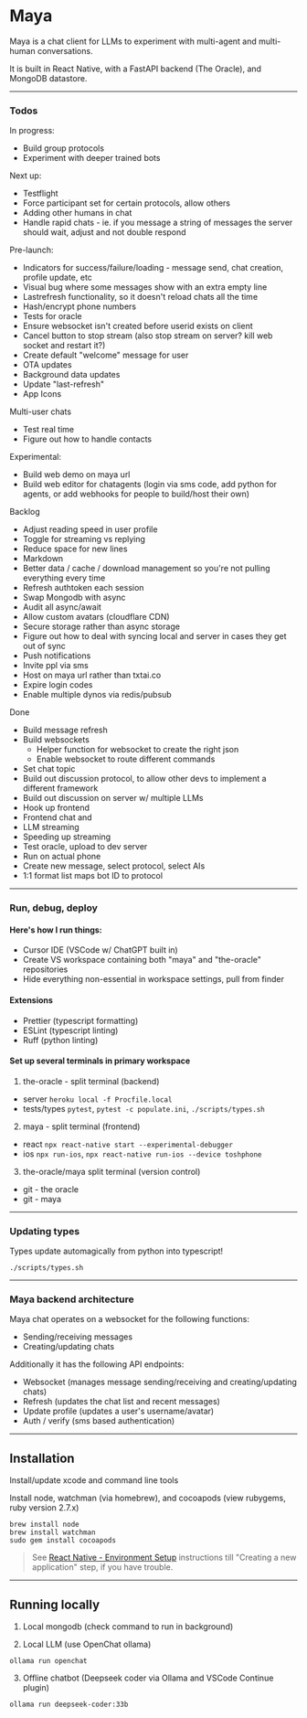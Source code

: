 # Maya

Maya is a chat client for LLMs to experiment with multi-agent and multi-human conversations.

It is built in React Native, with a FastAPI backend (The Oracle), and MongoDB datastore.

---

### Todos

In progress:

- Build group protocols
- Experiment with deeper trained bots

Next up:

- Testflight
- Force participant set for certain protocols, allow others
- Adding other humans in chat
- Handle rapid chats - ie. if you message a string of messages the server should wait, adjust and not double respond

Pre-launch:

- Indicators for success/failure/loading - message send, chat creation, profile update, etc
- Visual bug where some messages show with an extra empty line
- Lastrefresh functionality, so it doesn't reload chats all the time
- Hash/encrypt phone numbers
- Tests for oracle
- Ensure websocket isn't created before userid exists on client
- Cancel button to stop stream (also stop stream on server? kill web socket and restart it?)
- Create default "welcome" message for user
- OTA updates
- Background data updates
- Update "last-refresh"
- App Icons

Multi-user chats

- Test real time
- Figure out how to handle contacts

Experimental:

- Build web demo on maya url
- Build web editor for chatagents (login via sms code, add python for agents, or add webhooks for people to build/host their own)

Backlog

- Adjust reading speed in user profile
- Toggle for streaming vs replying
- Reduce space for new lines
- Markdown
- Better data / cache / download management so you're not pulling everything every time
- Refresh authtoken each session
- Swap Mongodb with async
- Audit all async/await
- Allow custom avatars (cloudflare CDN)
- Secure storage rather than async storage
- Figure out how to deal with syncing local and server in cases they get out of sync
- Push notifications
- Invite ppl via sms
- Host on maya url rather than txtai.co
- Expire login codes
- Enable multiple dynos via redis/pubsub

Done

- Build message refresh
- Build websockets
  - Helper function for websocket to create the right json
  - Enable websocket to route different commands
- Set chat topic
- Build out discussion protocol, to allow other devs to implement a different framework
- Build out discussion on server w/ multiple LLMs
- Hook up frontend
- Frontend chat and
- LLM streaming
- Speeding up streaming
- Test oracle, upload to dev server
- Run on actual phone
- Create new message, select protocol, select AIs
- 1:1 format list maps bot ID to protocol

---

### Run, debug, deploy

#### Here's how I run things:

- Cursor IDE (VSCode w/ ChatGPT built in)
- Create VS workspace containing both "maya" and "the-oracle" repositories
- Hide everything non-essential in workspace settings, pull from finder

#### Extensions

- Prettier (typescript formatting)
- ESLint (typescript linting)
- Ruff (python linting)

#### Set up several terminals in primary workspace

1. the-oracle - split terminal (backend)

- server `heroku local -f Procfile.local`
- tests/types `pytest`, `pytest -c populate.ini`, `./scripts/types.sh`

2. maya - split terminal (frontend)

- react `npx react-native start --experimental-debugger`
- ios `npx run-ios`, `npx react-native run-ios --device toshphone`

3. the-oracle/maya split terminal (version control)

- git - the oracle
- git - maya

---

### Updating types

Types update automagically from python into typescript!

`./scripts/types.sh`

---

### Maya backend architecture

Maya chat operates on a websocket for the following functions:

- Sending/receiving messages
- Creating/updating chats

Additionally it has the following API endpoints:

- Websocket (manages message sending/receiving and creating/updating chats)
- Refresh (updates the chat list and recent messages)
- Update profile (updates a user's username/avatar)
- Auth / verify (sms based authentication)

---

## Installation

Install/update xcode and command line tools

Install node, watchman (via homebrew), and cocoapods (view rubygems, ruby version 2.7.x)

```
brew install node
brew install watchman
sudo gem install cocoapods
```

> See [React Native - Environment Setup](https://reactnative.dev/docs/environment-setup) instructions till "Creating a new application" step, if you have trouble.

---

## Running locally

1. Local mongodb (check command to run in background)

2. Local LLM (use OpenChat ollama)

`ollama run openchat`

3. Offline chatbot (Deepseek coder via Ollama and VSCode Continue plugin)

`ollama run deepseek-coder:33b`
